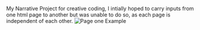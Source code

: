 My Narrative Project for creative coding, I intially hoped to carry inputs from one html page to another but was unable to do so, as each page is independent of each other. 
![Page one Example](https://github.com/barrettwellendorf/Narrative/P5/empty-example/images/Capture.png)

